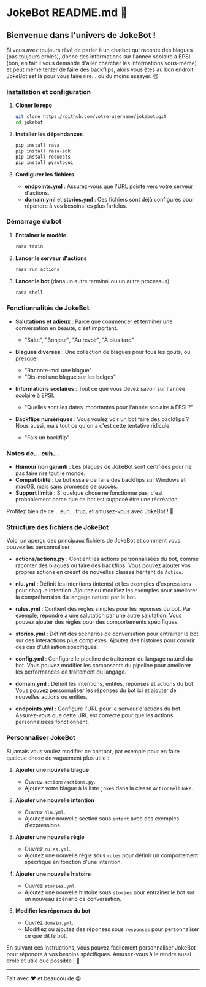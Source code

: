 # JokeBot README.md 🤖

## Bienvenue dans l'univers de JokeBot !

Si vous avez toujours rêvé de parler à un chatbot qui raconte des blagues (pas toujours drôles), donne des informations sur l'année scolaire à EPSI (bon, en fait il vous demande d'aller chercher les informations vous-même) et peut même tenter de faire des backflips, alors vous êtes au bon endroit. JokeBot est là pour vous faire rire... ou du moins essayer. 🙃

### Installation et configuration

1. **Cloner le repo**
    ```bash
    git clone https://github.com/votre-username/jokebot.git
    cd jokebot
    ```

2. **Installer les dépendances**
    ```bash
    pip install rasa
    pip install rasa-sdk
    pip install requests
    pip install pyautogui
    ```

3. **Configurer les fichiers**
    - **endpoints.yml** : Assurez-vous que l'URL pointe vers votre serveur d'actions.
    - **domain.yml** et **stories.yml** : Ces fichiers sont déjà configurés pour répondre à vos besoins les plus farfelus.

### Démarrage du bot

1. **Entraîner le modèle**
    ```bash
    rasa train
    ```

2. **Lancer le serveur d'actions**
    ```bash
    rasa run actions
    ```

3. **Lancer le bot** (dans un autre terminal ou un autre processus)
    ```bash
    rasa shell
    ```

### Fonctionnalités de JokeBot

- **Salutations et adieux** : Parce que commencer et terminer une conversation en beauté, c'est important.
    - "Salut", "Bonjour", "Au revoir", "À plus tard"

- **Blagues diverses** : Une collection de blagues pour tous les goûts, ou presque.
    - "Raconte-moi une blague"
    - "Dis-moi une blague sur les belges"

- **Informations scolaires** : Tout ce que vous devez savoir sur l'année scolaire à EPSI.
    - "Quelles sont les dates importantes pour l'année scolaire à EPSI ?"

- **Backflips numériques** : Vous voulez voir un bot faire des backflips ? Nous aussi, mais tout ce qu'on a c'est cette tentative ridicule.
    - "Fais un backflip"

### Notes de... euh...

- **Humour non garanti** : Les blagues de JokeBot sont certifiées pour ne pas faire rire tout le monde.
- **Compatibilité** : Le bot essaie de faire des backflips sur Windows et macOS, mais sans promesse de succès.
- **Support limité** : Si quelque chose ne fonctionne pas, c'est probablement parce que ce bot est supposé être une récréation.

Profitez bien de ce... euh... truc, et amusez-vous avec JokeBot ! 🤡


### Structure des fichiers de JokeBot

Voici un aperçu des principaux fichiers de JokeBot et comment vous pouvez les personnaliser :

- **actions/actions.py** : Contient les actions personnalisées du bot, comme raconter des blagues ou faire des backflips. Vous pouvez ajouter vos propres actions en créant de nouvelles classes héritant de `Action`.

- **nlu.yml** : Définit les intentions (intents) et les exemples d'expressions pour chaque intention. Ajoutez ou modifiez les exemples pour améliorer la compréhension du langage naturel par le bot.

- **rules.yml** : Contient des règles simples pour les réponses du bot. Par exemple, répondre à une salutation par une autre salutation. Vous pouvez ajouter des règles pour des comportements spécifiques.

- **stories.yml** : Définit des scénarios de conversation pour entraîner le bot sur des interactions plus complexes. Ajoutez des histoires pour couvrir des cas d'utilisation spécifiques.

- **config.yml** : Configure le pipeline de traitement du langage naturel du bot. Vous pouvez modifier les composants du pipeline pour améliorer les performances de traitement du langage.

- **domain.yml** : Définit les intentions, entités, réponses et actions du bot. Vous pouvez personnaliser les réponses du bot ici et ajouter de nouvelles actions ou entités.

- **endpoints.yml** : Configure l'URL pour le serveur d'actions du bot. Assurez-vous que cette URL est correcte pour que les actions personnalisées fonctionnent.

### Personnaliser JokeBot

Si jamais vous voulez modifier ce chatbot, par exemple pour en faire quelque chose de vaguement plus utile :

1. **Ajouter une nouvelle blague**
    - Ouvrez `actions/actions.py`.
    - Ajoutez votre blague à la liste `jokes` dans la classe `ActionTellJoke`.

2. **Ajouter une nouvelle intention**
    - Ouvrez `nlu.yml`.
    - Ajoutez une nouvelle section sous `intent` avec des exemples d'expressions.

3. **Ajouter une nouvelle règle**
    - Ouvrez `rules.yml`.
    - Ajoutez une nouvelle règle sous `rules` pour définir un comportement spécifique en fonction d'une intention.

4. **Ajouter une nouvelle histoire**
    - Ouvrez `stories.yml`.
    - Ajoutez une nouvelle histoire sous `stories` pour entraîner le bot sur un nouveau scénario de conversation.

5. **Modifier les réponses du bot**
    - Ouvrez `domain.yml`.
    - Modifiez ou ajoutez des réponses sous `responses` pour personnaliser ce que dit le bot.

En suivant ces instructions, vous pouvez facilement personnaliser JokeBot pour répondre à vos besoins spécifiques. Amusez-vous à le rendre aussi drôle et utile que possible ! 🎉


---

Fait avec ❤️ et beaucou de 😜
